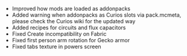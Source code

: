 - Improved how mods are loaded as addonpacks
- Added warning when addonpacks as Curios slots via pack.mcmeta, please check the Curios wiki for the updated way
- Added recipes for circuits and flux capacitors
- Fixed Create incompatibility on Fabric
- Fixed first person arm rotation for Gecko armor
- Fixed tabs texture in powers screen